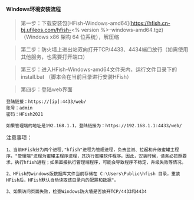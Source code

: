 #### Windows环境安装流程

> 第一步：下载安装包[HFish-Windows-amd64](https://hfish.cn-bj.ufileos.com/hfish-<% version %>-windows-amd64.tgz) （Windows x86 架构 64 位系统），解压缩

> 第二步：防火墙上进出站双向打开TCP/4433、4434端口放行（如需使用其他服务，也需要打开端口）

> 第三步：进入HFish-Windows-amd64文件夹内，运行文件目录下的install.bat （脚本会在当前目录进行安装HFish）

> 第四步：登陆web界面

```
登陆链接：https://[ip]:4433/web/
账号：admin
密码：HFish2021
```

`如果管理端的地址是192.168.1.1，登陆链接为：https://192.168.1.1:4433/web/`

注意事项：

`1、当前HFish分为两个进程,"hfish"进程为管理进程，负责监测、拉起和升级蜜罐主程序。"管理端"进程为蜜罐主程序进程，其执行蜜罐软件程序。因此，安装时候，请务必按照要求，执行hfish进程；如果直接执行管理端程序，可能会导致程序不稳定，升级失败等情况。`

`2、HFish的windows版数据库文件当前存储在 C:\Users\Public\hfish 目录，重装HFish后，HFish默认自动读取该目录内的配置和数据"。`

`3、如果访问页面失败，检查Windows防火墙是否放开TCP/4433和4434`

